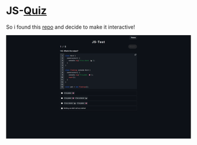 # JS-[Quiz](https://firstdayatwork.github.io/Js-Quiz/)

So i found this [repo](https://github.com/lydiahallie/javascript-questions) and decide to make it interactive!

![preview](src/assets/imgs/app_preview.png)